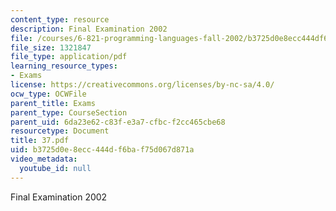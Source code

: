 ```yaml
---
content_type: resource
description: Final Examination 2002
file: /courses/6-821-programming-languages-fall-2002/b3725d0e8ecc444df6baf75d067d871a_37.pdf
file_size: 1321847
file_type: application/pdf
learning_resource_types:
- Exams
license: https://creativecommons.org/licenses/by-nc-sa/4.0/
ocw_type: OCWFile
parent_title: Exams
parent_type: CourseSection
parent_uid: 6da23e62-c83f-e3a7-cfbc-f2cc465cbe68
resourcetype: Document
title: 37.pdf
uid: b3725d0e-8ecc-444d-f6ba-f75d067d871a
video_metadata:
  youtube_id: null
---
```

Final Examination 2002